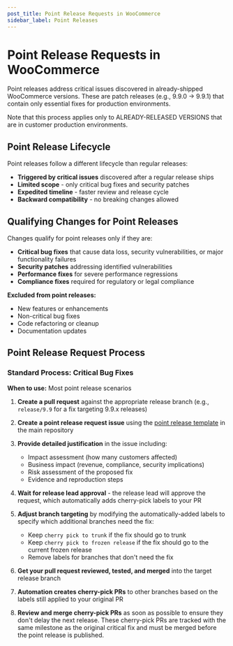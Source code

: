 ```yaml
---
post_title: Point Release Requests in WooCommerce
sidebar_label: Point Releases
---
```


# Point Release Requests in WooCommerce

Point releases address critical issues discovered in already-shipped WooCommerce versions. These are patch releases (e.g., 9.9.0 → 9.9.1) that contain only essential fixes for production environments.

Note that this process applies only to ALREADY-RELEASED VERSIONS that are in customer production environments.

## Point Release Lifecycle

Point releases follow a different lifecycle than regular releases:

- **Triggered by critical issues** discovered after a regular release ships
- **Limited scope** - only critical bug fixes and security patches
- **Expedited timeline** - faster review and release cycle
- **Backward compatibility** - no breaking changes allowed

## Qualifying Changes for Point Releases

Changes qualify for point releases only if they are:

- **Critical bug fixes** that cause data loss, security vulnerabilities, or major functionality failures
- **Security patches** addressing identified vulnerabilities
- **Performance fixes** for severe performance regressions
- **Compliance fixes** required for regulatory or legal compliance

**Excluded from point releases:**

- New features or enhancements
- Non-critical bug fixes
- Code refactoring or cleanup
- Documentation updates

## Point Release Request Process

### Standard Process: Critical Bug Fixes

**When to use:** Most point release scenarios

1. **Create a pull request** against the appropriate release branch (e.g., `release/9.9` for a fix targeting 9.9.x releases)

2. **Create a point release request issue** using the [point release template](https://github.com/woocommerce/woocommerce/issues/new?template=new-prr-template.yml) in the main repository

3. **Provide detailed justification** in the issue including:
    - Impact assessment (how many customers affected)
    - Business impact (revenue, compliance, security implications)
    - Risk assessment of the proposed fix
    - Evidence and reproduction steps

4. **Wait for release lead approval** - the release lead will approve the request, which automatically adds cherry-pick labels to your PR

5. **Adjust branch targeting** by modifying the automatically-added labels to specify which additional branches need the fix:
    - Keep `cherry pick to trunk` if the fix should go to trunk
    - Keep `cherry pick to frozen release` if the fix should go to the current frozen release
    - Remove labels for branches that don't need the fix

6. **Get your pull request reviewed, tested, and merged** into the target release branch

7. **Automation creates cherry-pick PRs** to other branches based on the labels still applied to your original PR

8. **Review and merge cherry-pick PRs** as soon as possible to ensure they don't delay the next release. These cherry-pick PRs are tracked with the same milestone as the original critical fix and must be merged before the point release is published.
